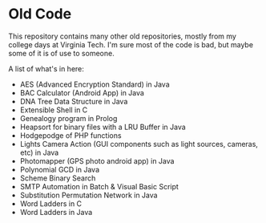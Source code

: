 Old Code
========

This repository contains many other old repositories, mostly from my college days at Virginia Tech. I'm sure most of the code is bad, but maybe some of it is of use to someone.

A list of what's in here:

- AES (Advanced Encryption Standard) in Java
- BAC Calculator (Android App) in Java
- DNA Tree Data Structure in Java
- Extensible Shell in C
- Genealogy program in Prolog
- Heapsort for binary files with a LRU Buffer in Java
- Hodgepodge of PHP functions
- Lights Camera Action (GUI components such as light sources, cameras, etc) in Java
- Photomapper (GPS photo android app) in Java
- Polynomial GCD in Java
- Scheme Binary Search
- SMTP Automation in Batch & Visual Basic Script
- Substitution Permutation Network in Java
- Word Ladders in C
- Word Ladders in Java